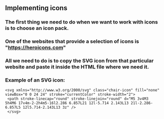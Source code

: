 ## Implementing icons

### The first thing we need to do when we want to work with icons is to choose an icon pack.
### One of the websites that provide a selection of icons is "https://heroicons.com"
### All we need to do is to copy the SVG icon from that particular website and paste it inside the HTML file where we need it.
### Example of an SVG icon:
```
<svg xmlns="http://www.w3.org/2000/svg" class="chair-icon" fill="none" viewBox="0 0 24 24" stroke="currentColor" stroke-width="2">
 <path stroke-linecap="round" stroke-linejoin="round" d="M5 3v4M3 5h4M6 17v4m-2-2h4m5-16l2.286 6.857L21 12l-5.714 2.143L13 21l-2.286-6.857L5 12l5.714-2.143L13 3z" />
 </svg>
```
